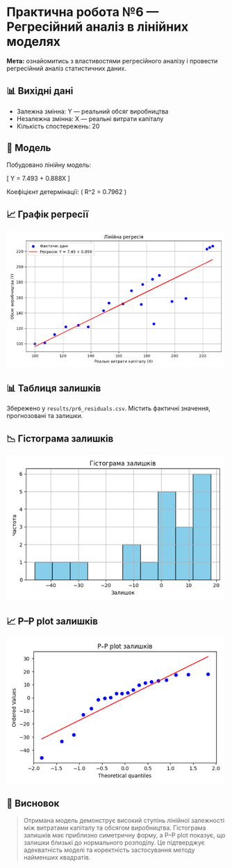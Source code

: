 # Практична робота №6 — Регресійний аналіз в лінійних моделях

**Мета:** ознайомитись з властивостями регресійного аналізу і провести регресійний аналіз статистичних даних.

## 📊 Вихідні дані
- Залежна змінна: Y — реальний обсяг виробництва
- Незалежна змінна: X — реальні витрати капіталу
- Кількість спостережень: 20

## 📐 Модель
Побудовано лінійну модель:

\[ Y = 7.493 + 0.888X \]

Коефіцієнт детермінації: \( R^2 = 0.7962 \)

## 📈 Графік регресії
![Графік регресії](pr6_regression-curve.png)

## 📊 Таблиця залишків
Збережено у `results/pr6_residuals.csv`. Містить фактичні значення, прогнозовані та залишки.

## 📉 Гістограма залишків
![Гістограма залишків](pr6_residuals-histogram.png)

## 📈 P–P plot залишків
![P–P plot залишків](pr6_residuals-ppplot.png)

## 📌 Висновок
> Отримана модель демонструє високий ступінь лінійної залежності між витратами капіталу та обсягом виробництва. Гістограма залишків має приблизно симетричну форму, а P–P plot показує, що залишки близькі до нормального розподілу. Це підтверджує адекватність моделі та коректність застосування методу найменших квадратів.
